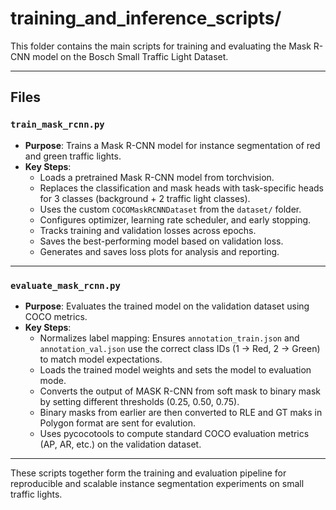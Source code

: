 # training_and_inference_scripts/

This folder contains the main scripts for training and evaluating the Mask R-CNN model on the Bosch Small Traffic Light Dataset.

---

## Files

### `train_mask_rcnn.py`
- **Purpose**: Trains a Mask R-CNN model for instance segmentation of red and green traffic lights.
- **Key Steps**:
  - Loads a pretrained Mask R-CNN model from torchvision.
  - Replaces the classification and mask heads with task-specific heads for 3 classes (background + 2 traffic light classes).
  - Uses the custom `COCOMaskRCNNDataset` from the `dataset/` folder.
  - Configures optimizer, learning rate scheduler, and early stopping.
  - Tracks training and validation losses across epochs.
  - Saves the best-performing model based on validation loss.
  - Generates and saves loss plots for analysis and reporting.

---

### `evaluate_mask_rcnn.py`
- **Purpose**: Evaluates the trained model on the validation dataset using COCO metrics.
- **Key Steps**:
  - Normalizes label mapping: Ensures `annotation_train.json` and `annotation_val.json` use the correct class IDs (1 → Red, 2 → Green) to match model expectations.
  - Loads the trained model weights and sets the model to evaluation mode.
  - Converts the output of MASK R-CNN from soft mask to binary mask by setting different thresholds (0.25, 0.50, 0.75).
  - Binary masks from earlier are then converted to RLE and GT maks in Polygon format are sent for evalution.
  - Uses pycocotools to compute standard COCO evaluation metrics (AP, AR, etc.) on the validation dataset.

---

These scripts together form the training and evaluation pipeline for reproducible and scalable instance segmentation experiments on small traffic lights.

